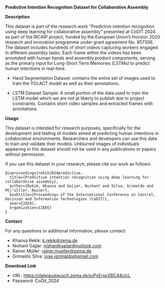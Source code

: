 **Predictive Intention Recognition Dataset for Collaborative Assembly**

**Description**

This dataset is part of the research work "Predictive intention recognition using deep learning for collaborative assembly" presented at CoDIT 2024 as part of the RICAIP project, funded by the European Union’s Horizon 2020 research and innovation programme under grant agreement No. 857306. The dataset includes hundreds of short videos capturing workers engaged in different assembly tasks. Each frame within the videos has been annotated with human hands and assembly product components, serving as the primary input for Long-Short Term Memories (LSTMs) to predict human intentions in real-time.

- Hand Segmentation Dataset: contains the entire set of images used to train the YOLACT model as well as their annotations.

- LSTM Dataset Sample: A small portion of the data used to train the LSTM model which we are not at liberty to publish due to project constraints. Contains short video samples and extracted frames with annotations.

**Usage**

This dataset is intended for research purposes, specifically for the development and testing of models aimed at predicting human intentions in collaborative environments. Researchers and developers can use this data to train and validate their models. Unblurred images of individuals appearing in this dataset should not be used in any publications or papers without permission.

If you use this dataset in your research, please cite our work as follows:

```
@inproceedings{rekik2024predictive,
  title={Predictive intention recognition using deep learning for collaborative assembly},
  author={Rekik, Khansa and Gajjar, Nishant and Silva, Grimaldo and M{\"u}ller, Rainer},
  booktitle={Proceedings of the International Conference on Control, Decision and Information Technologies (CoDIT)},
  year={2024},
  organization={IEEE}
}
```

**Contact**

For any questions or additional information, please contact:

- Khansa Rekik: k.rekik@zema.de
- Nishant Gajjar: nishantkgajjar@outlook.com
- Rainer Müller: rainer.mueller@zema.de
- Grimaldo Silva: jose.jgrimaldo@gmail.com

**Download Link**

- URL: https://dateiaustausch.zema.de/s/PyEroxXBC44iJcL
- Password: CoDit_2024
